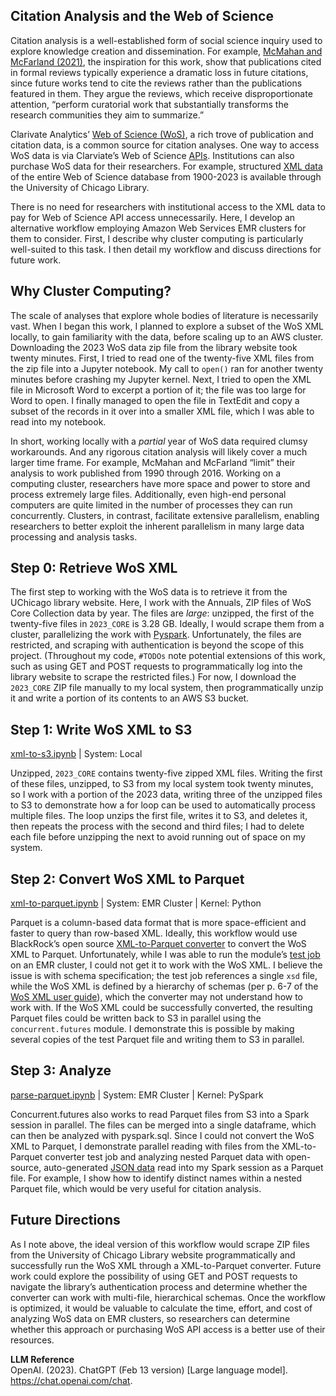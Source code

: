 ## Citation Analysis and the Web of Science

Citation analysis is a well-established form of social science inquiry used to explore knowledge creation and dissemination. For example, [McMahan and McFarland (2021)](https://journals.sagepub.com/doi/full/10.1177/0003122421996323#fn6-0003122421996323), the inspiration for this work, show that publications cited in formal reviews typically experience a dramatic loss in future citations, since future works tend to cite the reviews rather than the publications featured in them. They argue the reviews, which receive disproportionate attention, “perform curatorial work that substantially transforms the research communities they aim to summarize.”

Clarivate Analytics’ [Web of Science (WoS)](https://clarivate.com/products/scientific-and-academic-research/research-discovery-and-workflow-solutions/webofscience-platform/), a rich trove of publication and citation data, is a common source for citation analyses. One way to access WoS data is via Clarviate’s Web of Science [APIs](https://clarivate.com/products/scientific-and-academic-research/research-analytics-evaluation-and-management-solutions/web-of-science-apis/). Institutions can also purchase WoS data for their researchers. For example, structured [XML data](https://guides.lib.uchicago.edu/textmining/citations#s-lg-box-28004408) of the entire Web of Science database from 1900-2023 is available through the University of Chicago Library. 

There is no need for researchers  with institutional access to the XML data to pay for Web of Science API access unnecessarily. Here, I develop an alternative workflow employing Amazon Web Services EMR clusters for them to consider. First, I describe why cluster computing is particularly well-suited to this task. I then detail my workflow and discuss directions for future work.

## Why Cluster Computing? 

The scale of analyses that explore whole bodies of literature is necessarily vast. When I began this work, I planned to explore a subset of the WoS XML locally, to gain familiarity with the data, before scaling up to an AWS cluster. Downloading the 2023 WoS data zip file from the library website took twenty minutes. First, I tried to read one of the twenty-five XML files from the zip file into a Jupyter notebook. My call to `open()` ran for another twenty minutes before crashing my Jupyter kernel. Next, I tried to open the XML file in Microsoft Word to excerpt a portion of it; the file was too large for Word to open. I finally managed to open the file in TextEdit and copy a subset of the records in it over into a smaller XML file, which I was able to read into my notebook.

In short, working locally with a *partial* year of WoS data required clumsy workarounds. And any rigorous citation analysis will likely cover a much larger time frame. For example, McMahan and McFarland “limit” their analysis to work published from 1990 through 2016. Working on a computing cluster, researchers have more space and power to store and process extremely large files. Additionally, even high-end personal computers are quite limited in the number of processes they can run concurrently. Clusters, in contrast, facilitate extensive parallelism, enabling researchers to better exploit the inherent parallelism in many large data processing and analysis tasks. 

## Step 0: Retrieve WoS XML

The first step to working with the WoS data is to retrieve it from the UChicago library website. Here, I work with the Annuals, ZIP files of WoS Core Collection data by year. The files are *large*: unzipped, the first of the twenty-five files in `2023_CORE` is 3.28 GB. Ideally, I would scrape them from a cluster, parallelizing the work with [Pyspark](https://medium.com/@siladityaghosh/web-scraping-with-python-parallizing-and-scaling-with-spark-b7d2166602b7). Unfortunately, the files are restricted, and scraping with authentication is beyond the scope of this project. (Throughout my code, `#TODOs` note potential extensions of this work, such as using GET and POST requests to programmatically log into the library website to scrape the restricted files.) For now, I download the `2023_CORE` ZIP file manually to my local system, then programmatically unzip it and write a portion of its contents to an AWS S3 bucket.

## Step 1: Write WoS XML to S3 
[xml-to-s3.ipynb](https://github.com/fvescia/wos-pipeline/blob/main/xml-to-s3.ipynb) | System: Local

Unzipped, `2023_CORE` contains twenty-five zipped XML files. Writing the first of these files, unzipped, to S3 from my local system took twenty minutes, so I work with a portion of the 2023 data, writing three of the unzipped files to S3 to demonstrate how a for loop can be used to automatically process multiple files. The loop unzips the first file, writes it to S3, and deletes it, then repeats the process with the second and third files; I had to delete each file before unzipping the next to avoid running out of space on my system.

## Step 2: Convert WoS  XML to Parquet
[xml-to-parquet.ipynb](https://github.com/fvescia/wos-pipeline/blob/main/xml-to-parquet.ipynb) | System: EMR Cluster | Kernel: Python

Parquet is a column-based data format that is more space-efficient and faster to query than row-based XML. Ideally, this workflow would use BlackRock’s open source [XML-to-Parquet converter](https://github.com/blackrock/xml_to_parquet) to convert the WoS XML to Parquet. Unfortunately, while I was able to run the module’s [test job]( https://github.com/blackrock/xml_to_parquet/tree/master/test) on an EMR cluster, I could not get it to work with the WoS XML. I believe the issue is with schema specification; the test job references a single `xsd` file, while the WoS XML is defined by a hierarchy of schemas (per p. 6-7 of the [WoS XML user guide]( https://guides.lib.uchicago.edu/ld.php?content_id=75223913)), which the converter may not understand how to work with. If the WoS XML could be successfully converted, the resulting Parquet files could be written back to S3 in parallel using the `concurrent.futures` module. I demonstrate this is possible by making several copies of the test Parquet file and writing them to S3 in parallel.

## Step 3: Analyze
[parse-parquet.ipynb](https://github.com/fvescia/wos-pipeline/blob/main/parse-parquet.ipynb) | System: EMR Cluster | Kernel: PySpark

Concurrent.futures also works to read Parquet files from S3 into a Spark session in parallel.  The files can be merged into a single dataframe, which can then be analyzed with pyspark.sql. Since I could not convert the WoS XML to Parquet, I demonstrate parallel reading with files from the XML-to-Parquet converter test job and analyzing nested Parquet data with open-source, auto-generated [JSON data](https://jsoneditoronline.org/indepth/datasets/json-file-example/) read into my Spark session as a Parquet file. For example, I show how to identify distinct names within a nested Parquet file, which would be very useful for citation analysis.

## Future Directions

As I note above, the ideal version of this  workflow would scrape ZIP files from the University of Chicago Library website programmatically and successfully run the WoS XML through a XML-to-Parquet converter. Future work could explore the possibility of using GET and POST requests to navigate the library’s authentication process and determine whether the converter can work with multi-file, hierarchical schemas. Once the workflow is optimized, it would be valuable to calculate the time, effort, and cost of analyzing WoS data on EMR clusters, so researchers can determine whether this approach or purchasing WoS API access is a better use of their resources.

**LLM Reference**  
OpenAI. (2023). ChatGPT (Feb 13 version) [Large language model]. https://chat.openai.com/chat.

